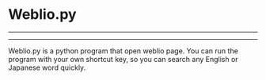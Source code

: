 <link rel="stylesheet" href="http://mitsuyacider.s223.xrea.com/font.css">
<h1>Weblio.py</h1>
<hr>
<hr>
<p>Weblio.py is a python program that open weblio page. You can run the program with your own shortcut key, so you can search any English or Japanese word quickly.</p>
